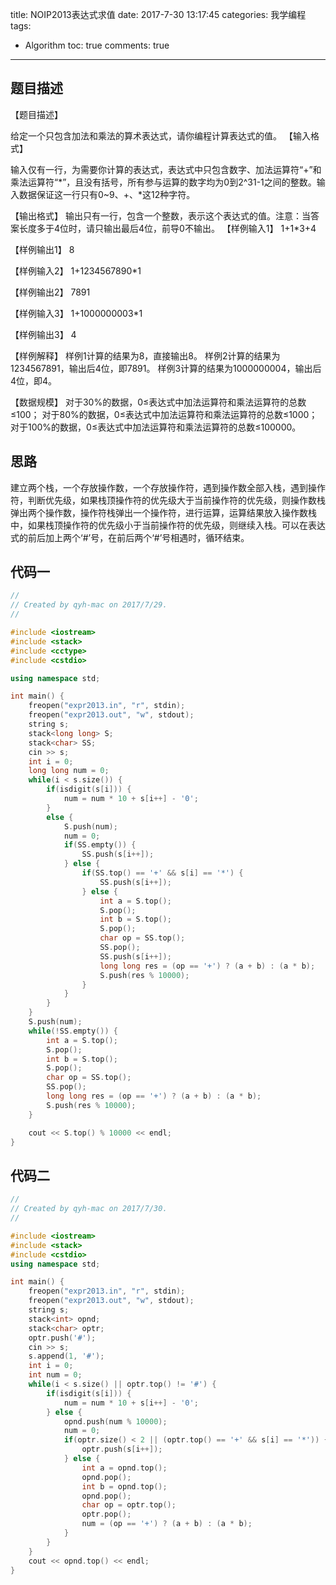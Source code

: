 ﻿title: NOIP2013表达式求值
date: 2017-7-30 13:17:45
categories: 我学编程
tags: 
 - Algorithm
toc: true
comments: true
---

## 题目描述
【题目描述】

给定一个只包含加法和乘法的算术表达式，请你编程计算表达式的值。
【输入格式】

输入仅有一行，为需要你计算的表达式，表达式中只包含数字、加法运算符“+”和乘法运算符“*”，且没有括号，所有参与运算的数字均为0到2^31-1之间的整数。输入数据保证这一行只有0~9、+、*这12种字符。

【输出格式】
输出只有一行，包含一个整数，表示这个表达式的值。注意：当答案长度多于4位时，请只输出最后4位，前导0不输出。
【样例输入1】
1+1*3+4

【样例输出1】
8

【样例输入2】
1+1234567890*1

【样例输出2】
7891

【样例输入3】
1+1000000003*1

【样例输出3】
4

【样例解释】
样例1计算的结果为8，直接输出8。
样例2计算的结果为1234567891，输出后4位，即7891。
样例3计算的结果为1000000004，输出后4位，即4。

【数据规模】
对于30%的数据，0≤表达式中加法运算符和乘法运算符的总数≤100；
对于80%的数据，0≤表达式中加法运算符和乘法运算符的总数≤1000；
对于100%的数据，0≤表达式中加法运算符和乘法运算符的总数≤100000。

## 思路
建立两个栈，一个存放操作数，一个存放操作符，遇到操作数全部入栈，遇到操作符，判断优先级，如果栈顶操作符的优先级大于当前操作符的优先级，则操作数栈弹出两个操作数，操作符栈弹出一个操作符，进行运算，运算结果放入操作数栈中，如果栈顶操作符的优先级小于当前操作符的优先级，则继续入栈。可以在表达式的前后加上两个‘#’号，在前后两个‘#’号相遇时，循环结束。

## 代码一
```C++
//
// Created by qyh-mac on 2017/7/29.
//

#include <iostream>
#include <stack>
#include <cctype>
#include <cstdio>

using namespace std;

int main() {
    freopen("expr2013.in", "r", stdin);
    freopen("expr2013.out", "w", stdout);
    string s;
    stack<long long> S;
    stack<char> SS;
    cin >> s;
    int i = 0;
    long long num = 0;
    while(i < s.size()) {
        if(isdigit(s[i])) {
            num = num * 10 + s[i++] - '0';
        }
        else {
            S.push(num);
            num = 0;
            if(SS.empty()) {
                SS.push(s[i++]);
            } else {
                if(SS.top() == '+' && s[i] == '*') {
                    SS.push(s[i++]);
                } else {
                    int a = S.top();
                    S.pop();
                    int b = S.top();
                    S.pop();
                    char op = SS.top();
                    SS.pop();
                    SS.push(s[i++]);
                    long long res = (op == '+') ? (a + b) : (a * b);
                    S.push(res % 10000);
                }
            }
        }
    }
    S.push(num);
    while(!SS.empty()) {
        int a = S.top();
        S.pop();
        int b = S.top();
        S.pop();
        char op = SS.top();
        SS.pop();
        long long res = (op == '+') ? (a + b) : (a * b);
        S.push(res % 10000);
    }

    cout << S.top() % 10000 << endl;
}
```

## 代码二
```C++
//
// Created by qyh-mac on 2017/7/30.
//

#include <iostream>
#include <stack>
#include <cstdio>
using namespace std;

int main() {
    freopen("expr2013.in", "r", stdin);
    freopen("expr2013.out", "w", stdout);
    string s;
    stack<int> opnd;
    stack<char> optr;
    optr.push('#');
    cin >> s;
    s.append(1, '#');
    int i = 0;
    int num = 0;
    while(i < s.size() || optr.top() != '#') {
        if(isdigit(s[i])) {
            num = num * 10 + s[i++] - '0';
        } else {
            opnd.push(num % 10000);
            num = 0;
            if(optr.size() < 2 || (optr.top() == '+' && s[i] == '*')) {
                optr.push(s[i++]);
            } else {
                int a = opnd.top();
                opnd.pop();
                int b = opnd.top();
                opnd.pop();
                char op = optr.top();
                optr.pop();
                num = (op == '+') ? (a + b) : (a * b);
            }
        }
    }
    cout << opnd.top() << endl;
}
```
